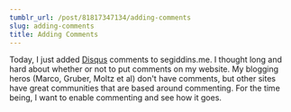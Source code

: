 ```yaml
---
tumblr_url: /post/81817347134/adding-comments
slug: adding-comments
title: Adding Comments
---
```

Today, I just added [Disqus][] comments to segiddins.me. I thought long and hard about whether or not to put comments on my website. My blogging heros (Marco, Gruber, Moltz et al) don't have comments, but other sites have great communities that are based around commenting. For the time being, I want to enable commenting and see how it goes.

[Disqus]: http://disqus.com
